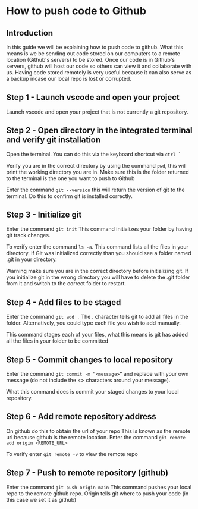 # How to push code to Github

## Introduction
In this guide we will be explaining how to push code to github. What this means is we be sending out code stored on our computers to a remote location (Github's servers) to be stored. Once our code is in Github's servers, github will host our code so others can view it and collaborate with us. Having code stored remotely is very useful because it can also serve as a backup incase our local repo is lost or corrupted.
## Step 1 - Launch vscode and open your project

Launch vscode and open your project that is not currently a git repository.

## Step 2 - Open directory in the integrated terminal and verify git installation

Open the terminal. You can do this via the keyboard shortcut via ``` ctrl ` ```

Verify you are in the correct directory by using the command `pwd`, this will print the working directory you are in. Make sure this is the folder returned to the terminal is the one you want to push to Github

Enter the command `git --version` this will return the version of git to the terminal. Do this to confirm git is installed correctly.

## Step 3 - Initialize git

Enter the command `git init`
This command initializes your folder by having git track changes.

To verify enter the command `ls -a`. This command lists all the files in your directory. If Git was initialized correctly than you should see a folder named .git in your directory.

Warning make sure you are in the correct directory before initializing git. If you initialize git in the wrong directory you will have to delete the .git folder from it and switch to the correct folder to restart.

## Step 4 - Add files to be staged

Enter the command `git add .`
The . character tells git to add all files in the folder. Alternatively, you could type each file you wish to add manually.

This command stages each of your files, what this means is git has added all the files in your folder to be committed

## Step 5 - Commit changes to local repository

Enter the command `git commit -m “<message>”` and replace <message> with your own message (do not include the <> characters around your message).

What this command does is commit your staged changes to your local repository.

## Step 6 - Add remote repository address

On github do this to obtain the url of your repo
This is known as the remote url because github is the remote location.
Enter the command `git remote add origin <REMOTE_URL>`

To verify enter `git remote -v` to view the remote repo

## Step 7 - Push to remote repository (github)

Enter the command `git push origin main`
This command pushes your local repo to the remote github repo.
Origin tells git where to push your code (in this case we set it as github)
